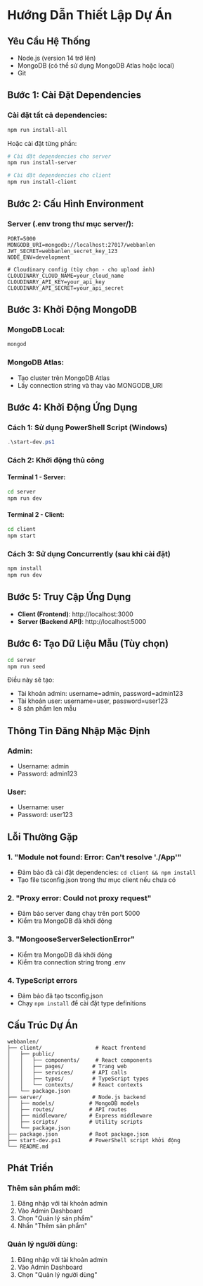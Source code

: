 # Hướng Dẫn Thiết Lập Dự Án

## Yêu Cầu Hệ Thống

- Node.js (version 14 trở lên)
- MongoDB (có thể sử dụng MongoDB Atlas hoặc local)
- Git

## Bước 1: Cài Đặt Dependencies

### Cài đặt tất cả dependencies:
```bash
npm run install-all
```

Hoặc cài đặt từng phần:
```bash
# Cài đặt dependencies cho server
npm run install-server

# Cài đặt dependencies cho client
npm run install-client
```

## Bước 2: Cấu Hình Environment

### Server (.env trong thư mục server/):
```env
PORT=5000
MONGODB_URI=mongodb://localhost:27017/webbanlen
JWT_SECRET=webbanlen_secret_key_123
NODE_ENV=development

# Cloudinary config (tùy chọn - cho upload ảnh)
CLOUDINARY_CLOUD_NAME=your_cloud_name
CLOUDINARY_API_KEY=your_api_key
CLOUDINARY_API_SECRET=your_api_secret
```

## Bước 3: Khởi Động MongoDB

### MongoDB Local:
```bash
mongod
```

### MongoDB Atlas:
- Tạo cluster trên MongoDB Atlas
- Lấy connection string và thay vào MONGODB_URI

## Bước 4: Khởi Động Ứng Dụng

### Cách 1: Sử dụng PowerShell Script (Windows)
```powershell
.\start-dev.ps1
```

### Cách 2: Khởi động thủ công

#### Terminal 1 - Server:
```bash
cd server
npm run dev
```

#### Terminal 2 - Client:
```bash
cd client
npm start
```

### Cách 3: Sử dụng Concurrently (sau khi cài đặt)
```bash
npm install
npm run dev
```

## Bước 5: Truy Cập Ứng Dụng

- **Client (Frontend)**: http://localhost:3000
- **Server (Backend API)**: http://localhost:5000

## Bước 6: Tạo Dữ Liệu Mẫu (Tùy chọn)

```bash
cd server
npm run seed
```

Điều này sẽ tạo:
- Tài khoản admin: username=admin, password=admin123
- Tài khoản user: username=user, password=user123
- 8 sản phẩm len mẫu

## Thông Tin Đăng Nhập Mặc Định

### Admin:
- Username: admin
- Password: admin123

### User:
- Username: user
- Password: user123

## Lỗi Thường Gặp

### 1. "Module not found: Error: Can't resolve './App'"
- Đảm bảo đã cài đặt dependencies: `cd client && npm install`
- Tạo file tsconfig.json trong thư mục client nếu chưa có

### 2. "Proxy error: Could not proxy request"
- Đảm bảo server đang chạy trên port 5000
- Kiểm tra MongoDB đã khởi động

### 3. "MongooseServerSelectionError"
- Kiểm tra MongoDB đã khởi động
- Kiểm tra connection string trong .env

### 4. TypeScript errors
- Đảm bảo đã tạo tsconfig.json
- Chạy `npm install` để cài đặt type definitions

## Cấu Trúc Dự Án

```
webbanlen/
├── client/                 # React frontend
│   ├── public/
│   │   ├── components/     # React components
│   │   ├── pages/         # Trang web
│   │   ├── services/      # API calls
│   │   ├── types/         # TypeScript types
│   │   └── contexts/      # React contexts
│   └── package.json
├── server/                # Node.js backend
│   ├── models/           # MongoDB models
│   ├── routes/           # API routes
│   ├── middleware/       # Express middleware
│   ├── scripts/          # Utility scripts
│   └── package.json
├── package.json          # Root package.json
├── start-dev.ps1         # PowerShell script khởi động
└── README.md
```

## Phát Triển

### Thêm sản phẩm mới:
1. Đăng nhập với tài khoản admin
2. Vào Admin Dashboard
3. Chọn "Quản lý sản phẩm"
4. Nhấn "Thêm sản phẩm"

### Quản lý người dùng:
1. Đăng nhập với tài khoản admin
2. Vào Admin Dashboard
3. Chọn "Quản lý người dùng" 